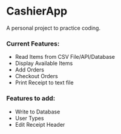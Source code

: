 # CashierApp
A personal project to practice coding.

### Current Features:
- Read Items from CSV File/API/Database
- Display Available Items
- Add Orders
- Checkout Orders
- Print Receipt to text file

### Features to add:
- Write to Database 
- User Types
- Edit Receipt Header
